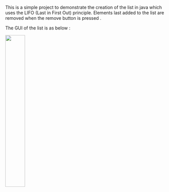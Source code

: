 This is a simple project to demonstrate the creation of the list in java which uses the LIFO (Last in First Out) principle. Elements last added to the list are removed when the remove button is pressed .

The GUI of the list is as below :

<img src="https://github.com/user-attachments/assets/59bdb141-195f-4402-964d-d61e92b7d16d" width="35%">
